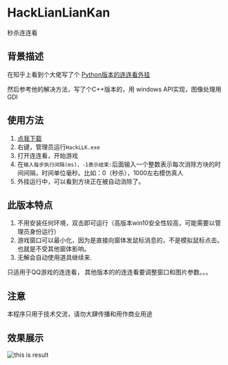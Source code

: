 # HackLianLianKan
秒杀连连看

## 背景描述
在知乎上看到个大佬写了个 [Python版本的连连看外挂](https://github.com/TheThreeDog/Auto-Lianliankan)

然后参考他的解决方法，写了个C++版本的，用 windows API实现，图像处理用 GDI

## 使用方法
1. [点我下载](https://github.com/DeaglePC/HackLianLianKan/releases/download/1.1/HackLLK.exe)
2. 右键，管理员运行`HackLLK.exe`
3. 打开连连看，开始游戏
4. 在`输入每步执行间隔(ms)，-1表示结束:`后面输入一个整数表示每次消除方块的时间间隔，时间单位毫秒。比如：0（秒杀），1000左右模仿真人
5. 外挂运行中，可以看到方块正在被自动消除了。

## 此版本特点
1. 不用安装任何环境，双击即可运行（高版本win10安全性较高，可能需要以管理员身份运行）  
2. 游戏窗口可以最小化，因为是直接向窗体发鼠标消息的，不是模拟鼠标点击。也就是不受其他窗体影响。  
3. 无解会自动使用道具继续来.  

只适用于QQ游戏的连连看，
其他版本的的连连看要调整窗口和图片参数。。。

## 注意
本程序只用于技术交流，请勿大肆传播和用作商业用途

## 效果展示
![this is result](https://github.com/DeaglePC/HackLianLianKan/raw/master/picture/hackllk_zz.gif)
